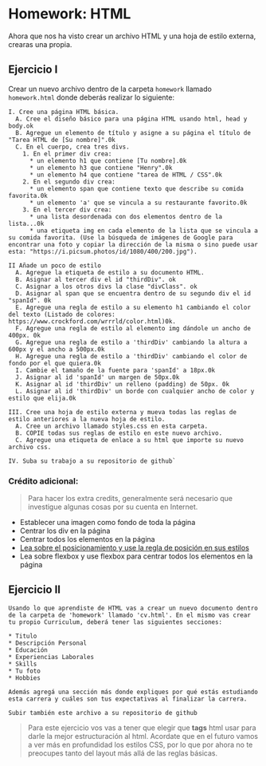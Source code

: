 # Homework: HTML

Ahora que nos ha visto crear un archivo HTML y una hoja de estilo externa, crearas una propia.

## Ejercicio I

Crear un nuevo archivo dentro de la carpeta `homework` llamado `homework.html` donde deberás realizar lo siguiente:
```
I. Cree una página HTML básica.
  A. Cree el diseño básico para una página HTML usando html, head y body.ok
  B. Agregue un elemento de título y asigne a su página el título de "Tarea HTML de [Su nombre]".0k
  C. En el cuerpo, crea tres divs.
    1. En el primer div crea:
      * un elemento h1 que contiene [Tu nombre].0k
      * un elemento h3 que contiene "Henry".0k
      * un elemento h4 que contiene "tarea de HTML / CSS".0k
    2. En el segundo div crea:
      * un elemento span que contiene texto que describe su comida favorita.0k
      * un elemento 'a' que se vincula a su restaurante favorito.0k
    3. En el tercer div crea:
      * una lista desordenada con dos elementos dentro de la lista...0k
      * una etiqueta img en cada elemento de la lista que se vincula a su comida favorita. (Use la búsqueda de imágenes de Google para encontrar una foto y copiar la dirección de la misma o sino puede usar esta: "https://i.picsum.photos/id/1080/400/200.jpg").
```

```
II Añade un poco de estilo
  A. Agregue la etiqueta de estilo a su documento HTML.
  B. Asignar al tercer div el id "thirdDiv". ok
  C. Asignar a los otros divs la clase "divClass". ok
  D. Asignar al span que se encuentra dentro de su segundo div el id "spanId". 0k
  E. Agregue una regla de estilo a su elemento h1 cambiando el color del texto (Listado de colores: https://www.crockford.com/wrrrld/color.html)0k.
  F. Agregue una regla de estilo al elemento img dándole un ancho de 400px. 0k
  G. Agregue una regla de estilo a 'thirdDiv' cambiando la altura a 600px y el ancho a 500px.0k
  H. Agregue una regla de estilo a 'thirdDiv' cambiando el color de fondo por el que quiera.0k
  I. Cambie el tamaño de la fuente para 'spanId' a 18px.0k
  J. Asignar al id 'spanId' un margen de 50px.0k
  K. Asignar al id 'thirdDiv' un relleno (padding) de 50px. 0k
  L. Asignar al id 'thirdDiv' un borde con cualquier ancho de color y estilo que elija.0k
```

```
III. Cree una hoja de estilo externa y mueva todas las reglas de estilo anteriores a la nueva hoja de estilo.
  A. Cree un archivo llamado styles.css en esta carpeta.
  B. COPIE todas sus reglas de estilo en este nuevo archivo.
  C. Agregue una etiqueta de enlace a su html que importe su nuevo archivo css.
```

```
IV. Suba su trabajo a su repositorio de github`
```

### Crédito adicional:
>   Para hacer los extra credits, generalmente será necesario que investigue algunas cosas por su cuenta en Internet.

  * Establecer una imagen como fondo de toda la página
  * Centrar los div en la página
  * Centrar todos los elementos en la página
  * [Lea sobre el posicionamiento y use la regla de posición en sus estilos](https://es.learnlayout.com/index.html)
  * Lea sobre flexbox y use flexbox para centrar todos los elementos en la página

## Ejercicio II

```
Usando lo que aprendiste de HTML vas a crear un nuevo documento dentro de la carpeta de 'homework' llamado 'cv.html'. En el mismo vas crear tu propio Curriculum, deberá tener las siguientes secciones:

* Titulo
* Descripción Personal
* Educación
* Experiencias Laborales
* Skills
* Tu foto
* Hobbies

Además agregá una sección más donde expliques por qué estás estudiando esta carrera y cuáles son tus expectativas al finalizar la carrera.

Subir también este archivo a su repositorio de github

```

> Para este ejercicio vos vas a tener que elegir que **tags** html usar para darle la mejor estructuración al html. Acordate que en el futuro vamos a ver más en profundidad los estilos CSS, por lo que por ahora no te preocupes tanto del layout más allá de las reglas básicas.
